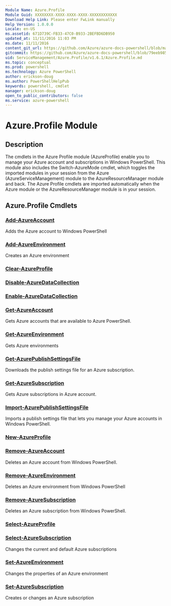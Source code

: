 ```yaml
---
Module Name: Azure.Profile
Module Guid: XXXXXXXX-XXXX-XXXX-XXXX-XXXXXXXXXXXX
Download Help Link: Please enter FwLink manually
Help Version: 1.0.0.0
Locale: en-US
ms.assetid: 671D739C-FB33-47C0-B933-2BEFBD6DB950
updated_at: 11/11/2016 11:03 PM
ms.date: 11/11/2016
content_git_url: https://github.com/Azure/azure-docs-powershell/blob/master/azureps-cmdlets-docs/ServiceManagement/Azure.Profile/v1.6.1/Azure.Profile.md
gitcommit: https://github.com/Azure/azure-docs-powershell/blob/79eeb985ea480979357fb4695832a0c3d29a48bf/azureps-cmdlets-docs/ServiceManagement/Azure.Profile/v1.6.1/Azure.Profile.md
uid: ServiceManagement/Azure.Profile/v1.6.1/Azure.Profile.md
ms.topic: conceptual
ms.prod: powershell
ms.technology: Azure PowerShell
author: erickson-doug
ms.author: PowerShellHelpPub
keywords: powershell, cmdlet
manager: erickson-doug
open_to_public_contributors: false
ms.service: azure-powershell
---
```


# Azure.Profile Module
## Description
The cmdlets in the Azure Profile module (AzureProfile) enable you to manage your Azure account and subscriptions in Windows PowerShell. This module also includes the Switch-AzureMode cmdlet, which toggles the imported modules in your session from the Azure (AzureServiceManagement) module to the AzureResourceManager module and back. The Azure Profile cmdlets are imported automatically when the Azure module or the AzureResourceManager module is in your session.

## Azure.Profile Cmdlets
### [Add-AzureAccount](./Add-AzureAccount.md)
Adds the Azure account to Windows PowerShell


### [Add-AzureEnvironment](./Add-AzureEnvironment.md)
Creates an Azure environment


### [Clear-AzureProfile](./Clear-AzureProfile.md)



### [Disable-AzureDataCollection](./Disable-AzureDataCollection.md)



### [Enable-AzureDataCollection](./Enable-AzureDataCollection.md)



### [Get-AzureAccount](./Get-AzureAccount.md)
Gets Azure accounts that are available to Azure PowerShell.


### [Get-AzureEnvironment](./Get-AzureEnvironment.md)
Gets Azure environments


### [Get-AzurePublishSettingsFile](./Get-AzurePublishSettingsFile.md)
Downloads the publish settings file for an Azure subscription.


### [Get-AzureSubscription](./Get-AzureSubscription.md)
Gets  Azure subscriptions in Azure account.


### [Import-AzurePublishSettingsFile](./Import-AzurePublishSettingsFile.md)
Imports a publish settings file that lets you manage your Azure accounts in Windows PowerShell.


### [New-AzureProfile](./New-AzureProfile.md)



### [Remove-AzureAccount](./Remove-AzureAccount.md)
Deletes an Azure account from Windows PowerShell.


### [Remove-AzureEnvironment](./Remove-AzureEnvironment.md)
Deletes an Azure environment from Windows PowerShell


### [Remove-AzureSubscription](./Remove-AzureSubscription.md)
Deletes an Azure subscription from Windows PowerShell.


### [Select-AzureProfile](./Select-AzureProfile.md)



### [Select-AzureSubscription](./Select-AzureSubscription.md)
Changes the current and default Azure subscriptions


### [Set-AzureEnvironment](./Set-AzureEnvironment.md)
Changes the properties of an Azure environment


### [Set-AzureSubscription](./Set-AzureSubscription.md)
Creates or changes an Azure subscription



